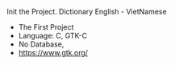 Init the Project. Dictionary English - VietNamese
+ The First Project
+ Language: C, GTK-C
+ No Database, 
+ https://www.gtk.org/
